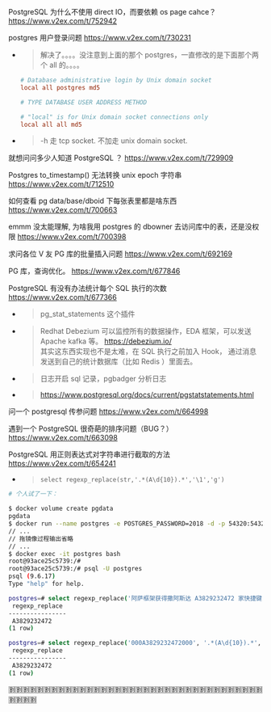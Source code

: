
PostgreSQL 为什么不使用 direct IO，而要依赖 os page cahce？ https://www.v2ex.com/t/752942

postgres 用户登录问题 https://www.v2ex.com/t/730231
- > 解决了。。。。没注意到上面的那个 postgres，一直修改的是下面那个两个 all 的。。。。 
  ```conf
  # Database administrative login by Unix domain socket
  local all postgres md5
  
  # TYPE DATABASE USER ADDRESS METHOD
  
  # "local" is for Unix domain socket connections only
  local all all md5
  ```
- > -h 走 tcp socket. 不加走 unix domain socket.

就想问问多少人知道 PostgreSQL ？ https://www.v2ex.com/t/729909

Postgres to_timestamp() 无法转换 unix epoch 字符串 https://www.v2ex.com/t/712510

如何查看 pg data/base/dboid 下每张表里都是啥东西 https://www.v2ex.com/t/700663

emmm 没太能理解, 为啥我用 postgres 的 dbowner 去访问库中的表，还是没权限 https://www.v2ex.com/t/700398

求问各位 V 友 PG 库的批量插入问题 https://www.v2ex.com/t/692169

PG 库，查询优化。 https://www.v2ex.com/t/677846

PostgreSQL 有没有办法统计每个 SQL 执行的次数 https://www.v2ex.com/t/677366
- > pg_stat_statements 这个插件
- > Redhat Debezium 可以监控所有的数据操作，EDA 框架，可以发送 Apache kafka 等。 https://debezium.io/ <br> 其实这东西实现也不是太难，在 SQL 执行之前加入 Hook， 通过消息发送到自己的统计数据库（比如 Redis ）里面去。
- > 日志开启 sql 记录，pgbadger 分析日志
- > https://www.postgresql.org/docs/current/pgstatstatements.html

问一个 postgresql 传参问题 https://www.v2ex.com/t/664998

遇到一个 PostgreSQL 很奇葩的排序问题（BUG？） https://www.v2ex.com/t/663098

PostgreSQL 用正则表达式对字符串进行截取的方法 https://www.v2ex.com/t/654241
- > `select regexp_replace(str,'.*(A\d{10}).*','\1','g')`
```sh
# 个人试了一下：

$ docker volume create pgdata
pgdata
$ docker run --name postgres -e POSTGRES_PASSWORD=2018 -d -p 54320:5432 -v pgdata:/var/lib/postgresql/data postgres:9.6
// ...
// 拖镜像过程输出省略
// ...
$ docker exec -it postgres bash
root@93ace25c5739:/# 
root@93ace25c5739:/# psql -U postgres
psql (9.6.17)
Type "help" for help.

postgres=# select regexp_replace('阿萨框架获得撒阿斯达 A3829232472 家快捷键', '.*(A\d{10}).*', '\1', 'g');
 regexp_replace
----------------
 A3829232472
(1 row)

postgres=# select regexp_replace('000A3829232472000', '.*(A\d{10}).*', '\1', 'g');
 regexp_replace
----------------
 A3829232472
(1 row)
```

:u5272::u5272::u5272::u5272::u5272::u5272::u5272::u5272::u5272::u5272::u5272::u5272::u5272::u5272::u5272::u5272::u5272::u5272::u5272::u5272::u5272::u5272::u5272::u5272::u5272::u5272::u5272::u5272::u5272::u5272::u5272::u5272::u5272::u5272::u5272::u5272::u5272::u5272::u5272::u5272:
